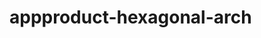  # appproduct-hexagonal-arch                 
            
         
                    
   
          
        
         
        
 
  
  
